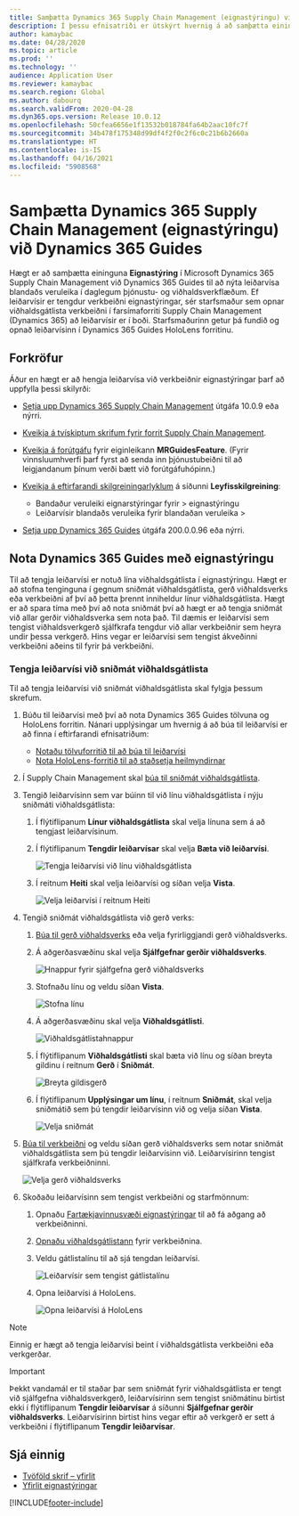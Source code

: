 ```yaml
---
title: Samþætta Dynamics 365 Supply Chain Management (eignastýringu) við Dynamics 365 Guides
description: Í þessu efnisatriði er útskýrt hvernig á að samþætta einingu eignastýringar í Microsoft Dynamics 365 Supply Chain Management við Dynamics 365 Guides til að nýta leiðarvísa blandaðs veruleika í daglegum þjónustu- og viðhaldsverkflæðum.
author: kamaybac
ms.date: 04/28/2020
ms.topic: article
ms.prod: ''
ms.technology: ''
audience: Application User
ms.reviewer: kamaybac
ms.search.region: Global
ms.author: dabourq
ms.search.validFrom: 2020-04-28
ms.dyn365.ops.version: Release 10.0.12
ms.openlocfilehash: 50cfea6656e1f13532b018784fa64b2aac10fc7f
ms.sourcegitcommit: 34b478f175348d99df4f2f0c2f6c0c21b6b2660a
ms.translationtype: HT
ms.contentlocale: is-IS
ms.lasthandoff: 04/16/2021
ms.locfileid: "5908568"
---
```

# <a name="integrate-dynamics-365-supply-chain-management-asset-management-with-dynamics-365-guides"></a>Samþætta Dynamics 365 Supply Chain Management (eignastýringu) við Dynamics 365 Guides

Hægt er að samþætta eininguna **Eignastýring** í Microsoft Dynamics 365 Supply Chain Management við Dynamics 365 Guides til að nýta leiðarvísa blandaðs veruleika í daglegum þjónustu- og viðhaldsverkflæðum. Ef leiðarvísir er tengdur verkbeiðni eignastýringar, sér starfsmaður sem opnar viðhaldsgátlista verkbeiðni í farsímaforriti Supply Chain Management (Dynamics 365) að leiðarvísir er í boði. Starfsmaðurinn getur þá fundið og opnað leiðarvísinn í Dynamics 365 Guides HoloLens forritinu.

## <a name="prerequisites"></a>Forkröfur

Áður en hægt er að hengja leiðarvísa við verkbeiðnir eignastýringar þarf að uppfylla þessi skilyrði:

- [Setja upp Dynamics 365 Supply Chain Management](../../fin-ops-core/fin-ops/index.md) útgáfa 10.0.9 eða nýrri.
- [Kveikja á tvískiptum skrifum fyrir forrit Supply Chain Management](../../fin-ops-core/dev-itpro/data-entities/dual-write/enable-dual-write.md).
- [Kveikja á forútgáfu](../../fin-ops-core/dev-itpro/data-entities/data-entities-data-packages.md#features-flighted-in-data-management-and-enabling-flighted-features) fyrir eiginleikann **MRGuidesFeature**. (Fyrir vinnsluumhverfi þarf fyrst að senda inn þjónustubeiðni til að leigjandanum þínum verði bætt við forútgáfuhópinn.)
- [Kveikja á eftirfarandi skilgreiningarlyklum](/dynamicsax-2012/appuser-itpro/license-code-and-configuration-key-reference) á síðunni **Leyfisskilgreining**:

    - Bandaður veruleiki eignarstýringar fyrir \> eignastýringu
    - Leiðarvísir blandaðs veruleika fyrir blandaðan veruleika \>

- [Setja upp Dynamics 365 Guides](/dynamics365/mixed-reality/guides/setup#step-2-create-a-common-data-service-environment-and-install-the-dynamics-365-guides-solution) útgáfa 200.0.0.96 eða nýrri.

## <a name="use-dynamics-365-guides-with-asset-management"></a>Nota Dynamics 365 Guides með eignastýringu

Til að tengja leiðarvísi er notuð lína viðhaldsgátlista í eignastýringu. Hægt er að stofna tenginguna í gegnum sniðmát viðhaldsgátlista, gerð viðhaldsverks eða verkbeiðni af því að þetta þrennt inniheldur línur viðhaldsgátlista. Hægt er að spara tíma með því að nota sniðmát því að hægt er að tengja sniðmát við allar gerðir viðhaldsverka sem nota það. Til dæmis er leiðarvísi sem tengist viðhaldsverkgerð sjálfkrafa tengdur við allar verkbeiðnir sem heyra undir þessa verkgerð. Hins vegar er leiðarvísi sem tengist ákveðinni verkbeiðni aðeins til fyrir þá verkbeiðni.

### <a name="associate-a-guide-with-a-maintenance-checklist-template"></a>Tengja leiðarvísi við sniðmát viðhaldsgátlista

Til að tengja leiðarvísi við sniðmát viðhaldsgátlista skal fylgja þessum skrefum.

1. Búðu til leiðarvísi með því að nota Dynamics 365 Guides tölvuna og HoloLens forritin. Nánari upplýsingar um hvernig á að búa til leiðarvísi er að finna í eftirfarandi efnisatriðum:

    - [Notaðu tölvuforritið til að búa til leiðarvísi](/dynamics365/mixed-reality/guides/pc-app-overview)
    - [Nota HoloLens-forritið til að staðsetja heilmyndirnar](/dynamics365/mixed-reality/guides/hololens-app-overview)

1. Í Supply Chain Management skal [búa til sniðmát viðhaldsgátlista](setup-for-work-orders/job-groups-and-job-types-variants-trades-and-checklists.md#create-a-maintenance-checklist-template).
1. Tengið leiðarvísinn sem var búinn til við línu viðhaldsgátlista í nýju sniðmáti viðhaldsgátlista:

    1. Í flýtiflipanum **Línur viðhaldsgátlista** skal velja línuna sem á að tengjast leiðarvísinum.
    1. Í flýtiflipanum **Tengdir leiðarvísar** skal velja **Bæta við leiðarvísi**.

        ![Tengja leiðarvísi við línu viðhaldsgátlista](media/am-guides-integration-add-guide.png "Tengja leiðarvísi við línu viðhaldsgátlista")

    1. Í reitnum **Heiti** skal velja leiðarvísi og síðan velja **Vista**.

        ![Velja leiðarvísi í reitnum Heiti](media/am-guides-integration-select-guide.png "Velja leiðarvísi í reitnum Heiti")

1. Tengið sniðmát viðhaldsgátlista við gerð verks:

    1. [Búa til gerð viðhaldsverks](setup-for-work-orders/job-groups-and-job-types-variants-trades-and-checklists.md#create-a-maintenance-job-type) eða velja fyrirliggjandi gerð viðhaldsverks.
    1. Á aðgerðasvæðinu skal velja **Sjálfgefnar gerðir viðhaldsverks**.

        ![Hnappur fyrir sjálfgefna gerð viðhaldsverks](media/am-guides-integration-job-defaults.png "Hnappur sjálfgildis gerða viðhaldsverks")

    1. Stofnaðu línu og veldu síðan **Vista**.

        ![Stofna línu](media/am-guides-integration-add-line.png "Stofna línu")

    1. Á aðgerðasvæðinu skal velja **Viðhaldsgátlisti**.

        ![Viðhaldsgátlistahnappur](media/am-guides-integration-maintenance-checklist.png "Viðhaldsgátlistahnappur")

    1. Í flýtiflipanum **Viðhaldsgátlisti** skal bæta við línu og síðan breyta gildinu í reitnum **Gerð** í **Sniðmát**.

        ![Breyta gildisgerð](media/am-guides-integration-checklist-lines.png "Breyta gildisgerð")

    1. Í flýtiflipanum **Upplýsingar um línu**, í reitnum **Sniðmát**, skal velja sniðmátið sem þú tengdir leiðarvísinn við og velja síðan **Vista**.

        ![Velja sniðmát](media/am-guides-integration-checklist-line-details.png "Velja sniðmát")

1. [Búa til verkbeiðni](work-orders/manually-created-workorders.md#create-work-order) og veldu síðan gerð viðhaldsverks sem notar sniðmát viðhaldsgátlista sem þú tengdir leiðarvísinn við. Leiðarvísirinn tengist sjálfkrafa verkbeiðninni.

    ![Velja gerð viðhaldsverks](media/am-guides-integration-create-work-order.png "Velja gerð viðhaldsverks")

1. Skoðaðu leiðarvísinn sem tengist verkbeiðni og starfmönnum:

    1. Opnaðu [Fartækjavinnusvæði eignastýringar](asset-management-mobile-workspace.md) til að fá aðgang að verkbeiðninni.
    1. [Opnaðu viðhaldsgátlistann](asset-management-mobile-workspace.md#view-maintenance-checklist-on-a-work-order-job) fyrir verkbeiðnina.
    1. Veldu gátlistalínu til að sjá tengdan leiðarvísi.

        ![Leiðarvísir sem tengist gátlistalínu](media/am-guides-integration-show-guide.png "Leiðbeiningar sem tengjast gátlistalínu")

    1. Opna leiðarvísi á HoloLens.

        ![Opna leiðarvísi á HoloLens](media/am-guides-integration-hololens-select.png "Opna leiðarvísi á HoloLens")

> [!NOTE]
> Einnig er hægt að tengja leiðarvísi beint í viðhaldsgátlista verkbeiðni eða verkgerðar.

> [!IMPORTANT]
> Þekkt vandamál er til staðar þar sem sniðmát fyrir viðhaldsgátlista er tengt við sjálfgefna viðhaldsverkgerð, leiðarvísirinn sem tengist sniðmátinu birtist ekki í flýtiflipanum **Tengdir leiðarvísar** á síðunni **Sjálfgefnar gerðir viðhaldsverks**. Leiðarvísirinn birtist hins vegar eftir að verkgerð er sett á verkbeiðni í flýtiflipanum **Tengdir leiðarvísar**.

## <a name="see-also"></a>Sjá einnig

- [Tvöföld skrif – yfirlit](../../fin-ops-core/dev-itpro/data-entities/dual-write/dual-write-overview.md)
- [Yfirlit eignastýringar](index.md)


[!INCLUDE[footer-include](../../includes/footer-banner.md)]